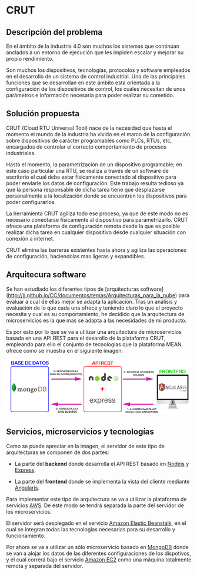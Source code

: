 # CRUT


## Descripción del problema
En el ámbito de la industria 4.0 son muchos los sistemas que continúan anclados a un entorno de ejecución que les impiden escalar y mejorar su propio rendimiento.

Son muchos los dispositivos, tecnologías, protocolos y software empleados en el desarrollo de un sistema de control industrial. Una de las principales funciones que se desarrollan en este ámbito esta orientada a la configuración de los dispositivos de control, los cuales necesitan de unos parámetros e información necesaria para poder realizar su cometido.


## Solución propuesta
CRUT (Cloud RTU Universal Tool) nace de la necesidad que hasta el momento el mundo de la industria ha vivido en el marco de la configuración sobre dispositivos de carácter programables como PLCs, RTUs, etc, encargados de controlar el correcto comportamiento de procesos industriales.

Hasta el momento, la parametrización de un dispositivo programable; en este caso particular una RTU, se realiza a través de un software de escritorio el cual debe estar físicamente conectado al dispositivo para poder enviarle los datos de configuración. Este trabajo resulta tedioso ya que la persona responsable de dicha tarea tiene que desplazarse personalmente a la localización donde se encuentren los dispositivos para poder configurarlos.

La herramienta CRUT agiliza todo ese proceso, ya que de este modo no es necesario conectarse físicamente al dispositivo para parametrizarlo. CRUT ofrece una plataforma de configuración remota desde la que es posible realizar dicha tarea en cualquier dispositivo desde cualquier situación con conexión a internet.

CRUT elimina las barreras existentes hasta ahora y agiliza las operaciones de configuración, haciendolas mas ligeras y expandibles.


## Arquitecura software
Se han estudiado los diferentes tipos de [arquitecturas software] (http://jj.github.io/CC/documentos/temas/Arquitecturas_para_la_nube) para evaluar a cual de ellas mejor se adapta la aplicación. Tras un análisis y evaluación de lo que cada una ofrece y teniendo claro lo que el proyecto necesita y cual es su comportamiento, he decidido que la arquitectura de microservicios es la que mas se adapta a las necesidades de mi producto.

Es por esto por lo que se va a utilizar una arquitectura de microservicios basada en una API REST para el desarollo de la plataforma CRUT, empleando para ello el conjunto de tecnologías que la plataforma MEAN ofrece como se muestra en el siguiente imagen:

![alt text](https://raw.githubusercontent.com/jmanday/CRUT/gh-pages/images/arquitectura.png "Arquitectura proyecto")


## Servicios, microservicios y tecnologías
Como se puede apreciar en la imagen, el servidor de este tipo de arquitecturas se componen de dos partes:

- La parte del **backend** donde desarrolla el API REST basado en [Nodejs](https://nodejs.org/es/) y [Express](http://expressjs.com/es/).

- La parte del **frontend** donde se implementa la vista del cliente mediante [Angularjs](https://angularjs.org/).


Para implementar este tipo de arquitectura se va a utilizar la plataforma de servicios [AWS](https://aws.amazon.com/es/). De este modo se tendrá separada la parte del servidor de los microservicios.

El servidor será desplegado en el servicio [Amazon Elastic Beanstalk](https://aws.amazon.com/es/elasticbeanstalk/), en el cual se integran todas las tecnologías necesarias para su desarrollo y funcionamiento.

Por ahora se va a utilizar un sólo microservicio basado en [MongoDB](https://www.mongodb.com/es) donde se van a alojar los datos de las diferentes configuraciones de los dispotivos, y el cual correrá bajo el servicio [Amazon EC2](https://aws.amazon.com/es/ec2/) como una máquina totalmente remota y separada del servidor.
